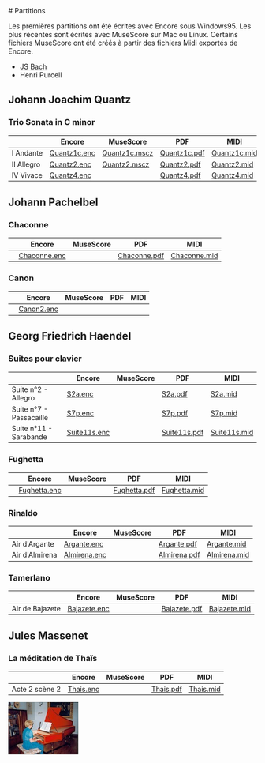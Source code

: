 <link href="../gc.css" rel="stylesheet" type="text/css">
# Partitions

Les premières partitions ont été écrites avec Encore sous Windows95. Les plus récentes sont écrites avec MuseScore sur Mac ou Linux.
Certains fichiers MuseScore ont été créés à partir des fichiers Midi exportés de Encore.

* [JS Bach](JSBach/JSBach.html "Jean Sébastien Bach")
* Henri Purcell

## Johann Joachim Quantz

### Trio Sonata in C minor

|   |Encore|MuseScore|PDF|MIDI|MP3|
|---|------|---------|---|----|---|
|I Andante|[Quantz1c.enc](Quantz/QUANTZ1C.ENC)|[Quantz1c.mscz](Quantz/QUANTZ1C.mscz)|[Quantz1c.pdf](Quantz/QUANTZ1C.PDF)|[Quantz1c.mid](Quantz/QUANTZ1C.MID)|[Quantz1c.mp3](Quantz/QUANTZ1.MP3)|
|II Allegro|[Quantz2.enc](Quantz/QUANTZ2.ENC)|[Quantz2.mscz](Quantz/QUANTZ2.mscz)|[Quantz2.pdf](Quantz/QUANTZ2.PDF)|[Quantz2.mid](Quantz/QUANTZ2.MID)|[Quantz2.mp3](Quantz/QUANTZ2.MP3)|
|IV Vivace|[Quantz4.enc](Quantz/QUANTZ4.ENC)||[Quantz4.pdf](Quantz/QUANTZ4.PDF)|[Quantz4.mid](Quantz/QUANTZ4.MID)||

## Johann Pachelbel
### Chaconne
|   |Encore|MuseScore|PDF|MIDI|
|---|------|---------|---|----|
||[Chaconne.enc](Pachelbel/CHACONNE.ENC)||[Chaconne.pdf](Pachelbel/CHACONNE.PDF)|[Chaconne.mid](Pachelbel/CHACONNE.MID)|
### Canon
|   |Encore|MuseScore|PDF|MIDI|
|---|------|---------|---|----|
||[Canon2.enc](Pachelbel/CANON2.ENC)||||

## Georg Friedrich Haendel
### Suites pour clavier
|   |Encore|MuseScore|PDF|MIDI|
|---|------|---------|---|----|
|Suite n°2 - Allegro|[S2a.enc](Haendel/S2A.ENC)||[S2a.pdf](Haendel/S2A.PDF)|[S2a.mid](Haendel/S2A.MID)|
|Suite n°7 - Passacaille|[S7p.enc](Haendel/S7P.ENC)||[S7p.pdf](Haendel/S7P.PDF)|[S7p.mid](Haendel/S7P.MID)|
|Suite n°11 - Sarabande|[Suite11s.enc](Haendel/SUITE11S.ENC)||[Suite11s.pdf](Haendel/SUITE11S.PDF)|[Suite11s.mid](Haendel/SUITE11S.MID)|
### Fughetta
|   |Encore|MuseScore|PDF|MIDI|
|---|------|---------|---|----|
||[Fughetta.enc](Haendel/FUGHETTA.ENC)||[Fughetta.pdf](Haendel/FUGHETTA.PDF)|[Fughetta.mid](Haendel/FUGHETTA.MID)|
### Rinaldo
|   |Encore|MuseScore|PDF|MIDI|
|---|------|---------|---|----|
|Air d'Argante|[Argante.enc](Haendel/ARGANTE.ENC)||[Argante.pdf](Haendel/ARGANTE.PDF)|[Argante.mid](Haendel/ARGANTE.MID)|
|Air d'Almirena|[Almirena.enc](Haendel/ALMIRENA.ENC)||[Almirena.pdf](Haendel/ALMIRENA.PDF)|[Almirena.mid](Haendel/ALMIRENA.MID)|
### Tamerlano
|   |Encore|MuseScore|PDF|MIDI|
|---|------|---------|---|----|
|Air de Bajazete|[Bajazete.enc](Haendel/BAJAZETE.ENC)||[Bajazete.pdf](Haendel/BAJAZETE.PDF)|[Bajazete.mid](Haendel/BAJAZETE.MID)|
## Jules Massenet
### La méditation de Thaïs
|       |Encore|MuseScore|PDF|MIDI|
|-------|------|---------|---|----|
|Acte 2 scène 2|[Thais.enc](Massenet/THAIS.ENC)||[Thais.pdf](Massenet/THAIS.PDF)|[Thais.mid](Massenet/THAIS.MID)|
[![Clavecin](TN_CLAVECIN.JPG)](CLAVECIN.JPG)

